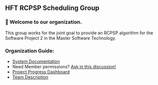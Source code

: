 ## HFT RCPSP Scheduling Group

### 👋 Welcome to our organization.

This group works for the joint goal to provide an RCPSP algorithm for the Software Project 2 in the Master Software Technology.

### Organization Guide:

* [System Documentation](https://github.com/hft-rcpsp-scheduling/.github/tree/main/models)
* Need Member permissions? [Ask in this discussion!](https://github.com/hft-rcpsp-scheduling/.github/discussions/2)
* [Project Progress Dashboard](https://github.com/orgs/hft-rcpsp-scheduling/projects/1)
* [Team Description](https://github.com/orgs/hft-rcpsp-scheduling/teams)
